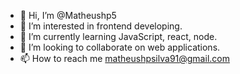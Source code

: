 - 👋 Hi, I’m @Matheushp5
- 👀 I’m interested in frontend developing.
- 🌱 I’m currently learning JavaScript, react, node.
- 💞️ I’m looking to collaborate on web applications.
- 📫 How to reach me matheushpsilva91@gmail.com

<!---
Matheushp5/Matheushp5 is a ✨ special ✨ repository because its `README.md` (this file) appears on your GitHub profile.
You can click the Preview link to take a look at your changes.
--->
